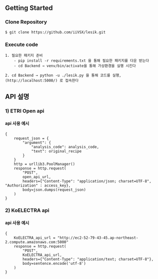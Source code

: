 ## Getting Started


### Clone Repository

    $ git clone https://github.com/iiVSX/lesik.git
    
### Execute code

    1. 필요한 패키지 준비
        - pip install -r requirements.txt 을 통해 필요한 패키지를 다운 받는다
        - cd Backend → venv/bin/activate을 통해 가상환경을 실행 시킨다

    2. cd Backend → python -u ./lesik.py 을 통해 코드를 실행, (http://localhost:5000/) 로 접속한다
    
## API 설명

### 1) ETRI Open api

#### api 사용 예시

    {
        request_json = {
            "argument": {
                "analysis_code": analysis_code,
                "text": original_recipe
            }
        }
        http = urllib3.PoolManager()
        response = http.request(
            "POST",
            open_api_url,
            headers={"Content-Type": "application/json; charset=UTF-8", "Authorization" : access_key},
            body=json.dumps(request_json)
        )
    }

### 2) KoELECTRA api

#### api 사용 예시
    {
        KoELECTRA_api_url = "http://ec2-52-79-43-45.ap-northeast-2.compute.amazonaws.com:5000"
        response = http.request(
            "POST",
            KoELECTRA_api_url,
            headers={"Content-Type": "application/text; charset=UTF-8"},
            body=sentence.encode('utf-8')
        )
    }
